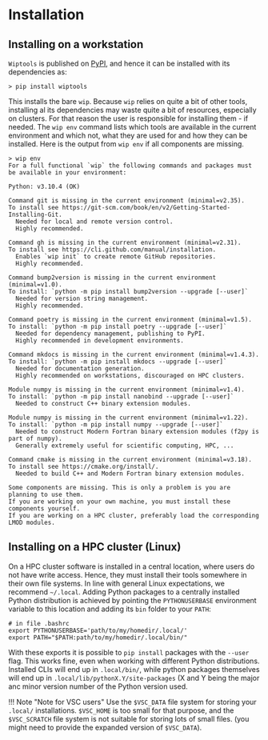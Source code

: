 # Installation

## Installing on a workstation

`Wiptools` is published on [PyPI](https://pypi.org/), and hence it can be installed with its 
dependencies as:

```shell
> pip install wiptools
```

This installs the bare `wip`. Because `wip` relies on quite a bit of other tools, installing al its
dependencies may waste quite a bit of resources, especially on clusters. For that reason the user
is responsible for installing them - if needed. The `wip env` command lists which tools are 
available in the current environment and which not, what they are used for and how they can be 
installed. Here is the output from `wip env` if all components are missing.

```shell
> wip env
For a full functional `wip` the following commands and packages must be available in your environment:

Python: v3.10.4 (OK)

Command git is missing in the current environment (minimal=v2.35).
To install see https://git-scm.com/book/en/v2/Getting-Started-Installing-Git.
  Needed for local and remote version control.
  Highly recommended.

Command gh is missing in the current environment (minimal=v2.31).
To install see https://cli.github.com/manual/installation.
  Enables `wip init` to create remote GitHub repositories.
  Highly recommended.

Command bump2version is missing in the current environment (minimal=v1.0).
To install: `python -m pip install bump2version --upgrade [--user]`
  Needed for version string management.
  Highly recommended.

Command poetry is missing in the current environment (minimal=v1.5).
To install: `python -m pip install poetry --upgrade [--user]`
  Needed for dependency management, publishing to PyPI.
  Highly recommended in development environments.

Command mkdocs is missing in the current environment (minimal=v1.4.3).
To install: `python -m pip install mkdocs --upgrade [--user]`
  Needed for documentation generation.
  Highly recommended on workstations, discouraged on HPC clusters.

Module numpy is missing in the current environment (minimal=v1.4).
To install: `python -m pip install nanobind --upgrade [--user]`
  Needed to construct C++ binary extension modules.

Module numpy is missing in the current environment (minimal=v1.22).
To install: `python -m pip install numpy --upgrade [--user]`
  Needed to construct Modern Fortran binary extension modules (f2py is part of numpy).
  Generally extremely useful for scientific computing, HPC, ...

Command cmake is missing in the current environment (minimal=v3.18).
To install see https://cmake.org/install/.
  Needed to build C++ and Modern Fortran binary extension modules.

Some components are missing. This is only a problem is you are planning to use them.
If you are working on your own machine, you must install these components yourself.
If you are working on a HPC cluster, preferably load the corresponding LMOD modules.
```

## Installing on a HPC cluster (Linux)

On a HPC cluster software is installed in a central location, where users do not have write 
access. Hence, they must install their tools somewhere in their own file systems. In line with
general Linux expectations, we recommend  `~/.local`. Adding Python packages to a centrally 
installed Python distribution is achieved by pointing the `PYTHONUSERBASE` environment variable 
to this location and adding its `bin` folder to your `PATH`:

```shell
# in file .bashrc
export PYTHONUSERBASE='path/to/my/homedir/.local/'
export PATH="$PATH:path/to/my/homedir/.local/bin/"
```

With these exports it is possible to `pip install` packages with the `--user` flag. 
This works fine, even when working with different Python distributions. Installed CLIs will 
end up in `.local/bin/`, while python packages themselves will end up in 
`.local/lib/pythonX.Y/site-packages` (X and Y being the major anc minor version number of the 
Python version used. 

!!! Note "Note for VSC users"
    Use the `$VSC_DATA` file system for storing your `.local/` installations. `$VSC_HOME` is too 
    small for that purpose, and the `$VSC_SCRATCH` file system is not suitable for storing lots 
    of small files. (you might need to provide the expanded version of `$VSC_DATA`).



